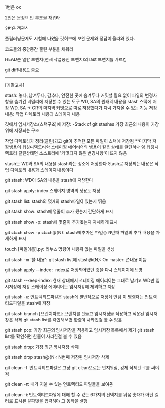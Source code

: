 1번은 ox

2번은 문장의 빈 부분을 채워라

3번은 객관식

플립러닝문제도 시험에 나왔음 깃허브에 보면 문제와 정답이 올라와 있다.

코드들의 중간중간 뚤린 부분을 채워라

HEAD는 일반 브렌치(현제 작업중인 브랜치)의 last 브랜치를 가르킴

git diff내용도 중요

-------------------------------------------------------------------------------------------------------------------------
[기말고사]

stash: 
놓다, 남겨두다, 감추다, 안전한 곳에 숨겨두다
커밋할 필요 없이 파일의 변경사항을 숨기건 비밀리에 저장할 수 있는 도구
WD, SA의 원래의 내용을 stash 스택에 저장
WD, SA -> GR의 마지막 커밋으로
따로 저장했다가 다시 가져올 수 있는 기능
저장내용: 작업 디렉토리 내용과 스테이지 내용

깃에서 임시저장소(스택구조)에 저장: 
-Stack of git stashes
가장 최근의 내용이 가장 위에 저장되는 구조

작업 디렉토리가 정리(클린)되고 git이 추적한 모든 파일이 스택에 저장됨
**마지막 저장냉용이 워킹디렉토리와 스테이징 에어리어의 냉용이 같은 상태를 클린하다 함
   워킹디렉토리 클린상태면 소스트리에 '커밋되지 않은 변경사항'이 뜨지 않음

stash는 WD와 SA의 내용을 stash라는 장소에 저장한다
Stash로 저장되는 내용은 작업 디렉토리 내용과 스테이지 내용이다

git stash: 
WD아 SA의 내용을 stash에 저장한다

git stash apply: 
index 스테이지 영역의 냉용도 저장

git stash list: 
stash의 몇개의 stash파일이 있는지 뛰움

git stash show: 
stash에 몇줄이 추가 됬는지 간단하게 표시

git stash show -p: 
stash에 몇줄이 추가됬는지 자세하게 표시

git stash show -p stash@{N}: 
stash에 추가된 파일중 N번째 파일의 추가 내용을 자세하게 표시

touch [파일이름].py: 
리누스 명령어
내용이 없는 파일을 생성

git stash -m '쓸 내용': 
git stash list에 stash@{N}: On master: 쓴내용 이뜸

git stash apply --index :
index로 저장되어있던 것을 다시 스테이지에 반영

git stash --keep-index: 
현재 상태에서 스테이징 에어리어는 그대로 남기고 WD만 임시저장에 저장
스테이징 에어리어는 임시저장에 제외하고 저장

git stash -u: 
언트렉티드파일은 stash에 일반적으로 저장이 안됨
이 명령어는 언트렉티드파일을  stash에 저장

git stash branch [브랜치이름]: 
브랜치를 만들고 임시저장을 적용하고 적용된 임시저장은 삭제
git stash list를 확인해보면 한줄이 사라진걸 볼 수 있음

git stash pop: 
가장 최근의 임시저장을 적용하고 임시저장 목록에서 제거
git stash list를 확인하면 한줄이 사라진걸 볼 수 있음

git stash drop: 
가장 최근 임시저장 삭제

git stash drop stash@{N}: 
N번째 저장된 임시저장 삭제

git clean -f: 
언트렉티드파일은 그냥 git clean으로는 안지워짐, 강제 삭제인 -f를 써야됨

git clean -n: 
내가 지울 수 있는 언트렉티드 파일들을 보여줌

git clean -i: 
언트렉티드파일에 대해 할 수 있는 6가지의 선택지를 뛰움
숫자가 아닌 컬러로 표시된 알파벳을 입력해야 그 동작을 실행



